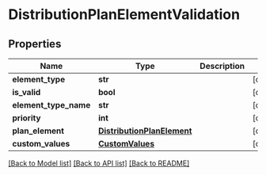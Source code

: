 # DistributionPlanElementValidation

## Properties
Name | Type | Description | Notes
------------ | ------------- | ------------- | -------------
**element_type** | **str** |  | [optional] 
**is_valid** | **bool** |  | [optional] 
**element_type_name** | **str** |  | [optional] 
**priority** | **int** |  | [optional] 
**plan_element** | [**DistributionPlanElement**](DistributionPlanElement.md) |  | [optional] 
**custom_values** | [**CustomValues**](CustomValues.md) |  | [optional] 

[[Back to Model list]](../README.md#documentation-for-models) [[Back to API list]](../README.md#documentation-for-api-endpoints) [[Back to README]](../README.md)

